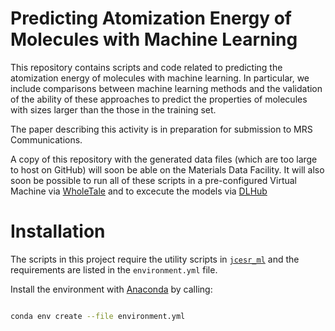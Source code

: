 # Predicting Atomization Energy of Molecules with Machine Learning

This repository contains scripts and code related to predicting the atomization energy of molecules with machine learning.
In particular, we include comparisons between machine learning methods and the validation of the ability of these approaches
to predict the properties of molecules with sizes larger than the those in the training set.

The paper describing this activity is in preparation for submission to MRS Communications.

A copy of this repository with the generated data files (which are too large to host on GitHub)
will soon be able on the Materials Data Facility.
It will also soon be possible to run all of these scripts in a pre-configured Virtual Machine via [WholeTale](http://wholetale.org)
and to excecute the models via [DLHub](https://dlhub.org)

# Installation

The scripts in this project require the utility scripts in [`jcesr_ml`](jcesr_ml) and the requirements
are listed in the `environment.yml` file.

Install the environment with [Anaconda](https://conda.io/en/latest/) by calling:

```bash

conda env create --file environment.yml
```
